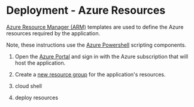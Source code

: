 # Deployment - Azure Resources

[Azure Resource Manager (ARM)](https://docs.microsoft.com/en-us/azure/azure-resource-manager/templates/overview) templates are used to define the Azure resources required by the application. 

Note, these instructions use the [Azure Powershell](https://docs.microsoft.com/en-us/powershell/azure/?view=azps-4.2.0) scripting components.

1. Open the [Azure Portal](https://portal.azure.com) and sign in with the Azure subscription that will host the application.

1. Create a [new resource group](https://docs.microsoft.com/en-us/azure/azure-resource-manager/management/manage-resource-groups-portal) for the application's resources.

1. cloud shell

1. deploy resources
